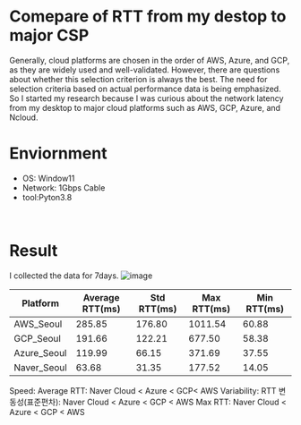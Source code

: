 # Comepare of RTT from my destop to major CSP
Generally, cloud platforms are chosen in the order of AWS, Azure, and GCP, as they are widely used and well-validated. However, there are questions about whether this selection criterion is always the best. The need for selection criteria based on actual performance data is being emphasized.
So I started my research because I was curious about the network latency from my desktop to major cloud platforms such as AWS, GCP, Azure, and Ncloud.

# Enviornment
- OS: Window11
- Network: 1Gbps Cable
- tool:Pyton3.8
<br>

# Result
I collected the data for 7days.
![image](https://github.com/user-attachments/assets/6a563654-c395-4fb0-b3b6-2cebf540bcb9)

|Platform|Average RTT(ms)|Std RTT(ms)|Max RTT(ms)|Min RTT(ms)|
|------|---|---|---|---|
|AWS_Seoul|285.85|176.80|1011.54|60.88|
|GCP_Seoul|191.66|122.21|677.50|58.38|
|Azure_Seoul|119.99|66.15|371.69|37.55|
|Naver_Seoul|63.68|31.35|177.52|14.05|

Speed: Average RTT: Naver Cloud < Azure < GCP< AWS
Variability: RTT 변동성(표준편차): Naver Cloud < Azure < GCP < AWS
Max RTT: Naver Cloud < Azure < GCP < AWS

